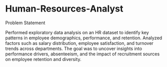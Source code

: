 # Human-Resources-Analyst


Problem Statement


Performed exploratory data analysis on an HR dataset to identify key patterns in employee demographics, performance, and retention. Analyzed factors such as salary distribution, employee satisfaction, and turnover trends across departments. The goal was to uncover insights into performance drivers, absenteeism, and the impact of recruitment sources on employee retention and diversity.
